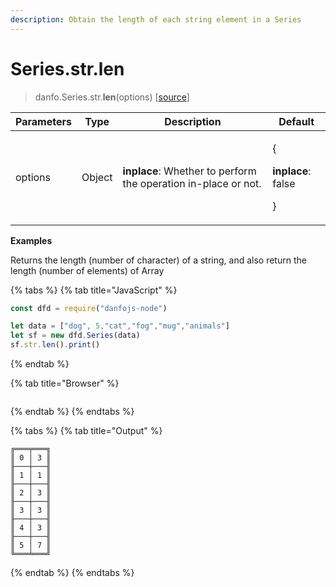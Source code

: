 ```yaml
---
description: Obtain the length of each string element in a Series
---
```


# Series.str.len

> danfo.Series.str.**len**(options) \[[source](https://github.com/opensource9ja/danfojs/blob/master/danfojs/src/core/strings.js#L324)]

| Parameters | Type   | Description                                                     | Default                                                |
| ---------- | ------ | --------------------------------------------------------------- | ------------------------------------------------------ |
| options    | Object | **inplace**: Whether to perform the operation in-place or not.  | <p>{</p><p><strong>inplace</strong>: false</p><p>}</p> |

**Examples**

Returns the length (number of character) of a string, and also return the length (number of elements) of Array

{% tabs %}
{% tab title="JavaScript" %}
```javascript
const dfd = require("danfojs-node")

let data = ["dog", 5,"cat","fog","mug","animals"]
let sf = new dfd.Series(data)
sf.str.len().print()
```
{% endtab %}

{% tab title="Browser" %}
```
```
{% endtab %}
{% endtabs %}

{% tabs %}
{% tab title="Output" %}
```
╔═══╤═══╗
║ 0 │ 3 ║
╟───┼───╢
║ 1 │ 1 ║
╟───┼───╢
║ 2 │ 3 ║
╟───┼───╢
║ 3 │ 3 ║
╟───┼───╢
║ 4 │ 3 ║
╟───┼───╢
║ 5 │ 7 ║
╚═══╧═══╝
```
{% endtab %}
{% endtabs %}
